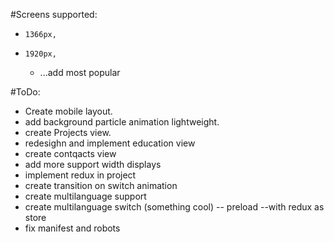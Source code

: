 #Screens supported:
*     1366px,
*     1920px,
    *    ...add most popular

#ToDo:   
*    Create mobile layout.
*    add background particle animation lightweight.
*    create Projects view.
*    redesighn and implement education view
*    create contqacts view
*    add more support width displays
*    implement redux in project
*    create transition on switch animation
*    create multilanguage support 
*    create multilanguage switch (something cool) -- preload --with redux as store
*   fix manifest and robots
    
    
